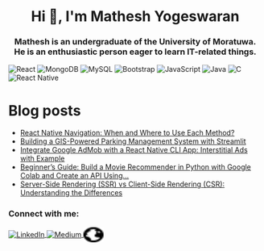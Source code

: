 <h1 align="center">Hi 👋, I'm Mathesh Yogeswaran</h1>
<h3 align="center">Mathesh is an undergraduate of the University of Moratuwa. He is an enthusiastic person eager to learn IT-related things.</h3>

![React](https://img.shields.io/badge/react-%2320232a.svg?style=for-the-badge&logo=react&logoColor=%2361DAFB)
![MongoDB](https://img.shields.io/badge/MongoDB-%234ea94b.svg?style=for-the-badge&logo=mongodb&logoColor=white)
![MySQL](https://img.shields.io/badge/mysql-%2300f.svg?style=for-the-badge&logo=mysql&logoColor=white)
![Bootstrap](https://img.shields.io/badge/bootstrap-%23563D7C.svg?style=for-the-badge&logo=bootstrap&logoColor=white)
![JavaScript](https://img.shields.io/badge/javascript-%23323330.svg?style=for-the-badge&logo=javascript&logoColor=%23F7DF1E)
![Java](https://img.shields.io/badge/java-%23ED8B00.svg?style=for-the-badge&logo=java&logoColor=white)
![C](https://img.shields.io/badge/c-%2300599C.svg?style=for-the-badge&logo=c&logoColor=white)
![React Native](https://img.shields.io/badge/react_native%20-%2320232a.svg?&style=for-the-badge&logo=react&logoColor=%2361DAFB)

# Blog posts
<!-- BLOG-POST-LIST:START -->
- [React Native Navigation: When and Where to Use Each Method?](https://javascript.plainenglish.io/react-native-navigation-when-and-where-to-use-each-method-45764b7c144c?source=rss-505ef1b70e94------2)
- [Building a GIS-Powered Parking Management System with Streamlit](https://matheshyogeswaran.medium.com/building-a-gis-powered-parking-management-system-with-streamlit-830b1884fc60?source=rss-505ef1b70e94------2)
- [Integrate Google AdMob with a React Native CLI App: Interstitial Ads with Example](https://javascript.plainenglish.io/integrate-google-admob-with-a-react-native-cli-app-interstitial-ads-with-example-1317717a7e84?source=rss-505ef1b70e94------2)
- [Beginner’s Guide: Build a Movie Recommender in Python with Google Colab and Create an API Using…](https://blog.bitsrc.io/beginners-guide-build-a-movie-recommender-in-python-with-google-colab-and-create-an-api-using-9803f7a623e0?source=rss-505ef1b70e94------2)
- [Server-Side Rendering &lpar;SSR&rpar; vs Client-Side Rendering &lpar;CSR&rpar;: Understanding the Differences](https://medium.com/linkit-intecs/server-side-rendering-ssr-vs-client-side-rendering-csr-understanding-the-differences-6e82a1beff12?source=rss-505ef1b70e94------2)
<!-- BLOG-POST-LIST:END -->

<h3 align="left">Connect with me:</h3>
<p align="left">
  <a href="https://www.linkedin.com/in/mathesh-yogeswaran-442733196/" target="_blank">
    <img align="center" src="https://raw.githubusercontent.com/rahuldkjain/github-profile-readme-generator/master/src/images/icons/Social/linked-in-alt.svg" alt="LinkedIn" height="30" width="40" />
  </a>
  <a href="https://medium.com/@matheshyogeswaran" target="_blank">
    <img align="center" src="https://raw.githubusercontent.com/rahuldkjain/github-profile-readme-generator/master/src/images/icons/Social/medium.svg" alt="Medium" height="30" width="40" />
  </a>
  <a href="https://www.mathesh.live" target="_blank">
    <img align="center" src="https://raw.githubusercontent.com/iconic/open-iconic/master/svg/globe.svg" alt="Website" height="30" width="40" />
  </a>
</p>

